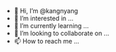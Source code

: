 - 👋 Hi, I’m @kangnyang
- 👀 I’m interested in ...
- 🌱 I’m currently learning ...
- 💞️ I’m looking to collaborate on ...
- 📫 How to reach me ...

<!---
kangnyang/kangnyang is a ✨ special ✨ repository because its `README.md` (this file) appears on your GitHub profile.
You can click the Preview link to take a look at your changes.
--->
